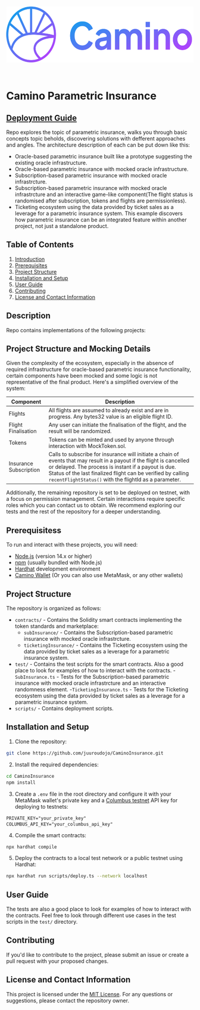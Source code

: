 <p align="center">
  <img src="https://github.com/juuroudojo/images/blob/main/camino-logo.png" height="150" />
</p>

<br/>

# Camino Parametric Insurance

## [Deployment Guide](https://github.com/juuroudojo/CaminoInsurance/blob/master/DEPLOYMENT.MD)


Repo explores the topic of parametric insurance, walks you through basic concepts topic beholds, discovering solutions with defferent approaches and angles. The architecture description of each can be put down like this:
- Oracle-based parametric insurance built like a prototype suggesting the existing oracle infrastructure.
- Oracle-based parametric insurance with mocked oracle infrastructure.
- Subscription-based parametric insurance with mocked oracle infrastrcture.
- Subscription-based parametric insurance with mocked oracle infrastrcture and an interactive game-like component(The flight status is randomised after subscription, tokens and flights are permissionless).
- Ticketing ecosystem using the data provided by ticket sales as a leverage for a parametric insurance system. This example discovers how parametric insurance can be an integrated feature within another project, not just a standalone product.


## Table of Contents

1. [Introduction](#introduction)
2. [Prerequisites](#prerequisites)
3. [Project Structure](#project-structure)
4. [Installation and Setup](#installation-and-setup)
5. [User Guide](#user-guide)
6. [Contributing](#contributing)
7. [License and Contact Information](#license-and-contact-information)

## Description

Repo contains implementations of the following projects:

## Project Structure and Mocking Details

Given the complexity of the ecosystem, especially in the absence of required infrastructure for oracle-based parametric insurance functionality, certain components have been mocked and some logic is not representative of the final product. Here's a simplified overview of the system:

| Component | Description |
| --------- | ----------- |
| Flights | All flights are assumed to already exist and are in progress. Any bytes32 value is an eligible flight ID. |
| Flight Finalisation | Any user can initiate the finalisation of the flight, and the result will be randomized. |
| Tokens | Tokens can be minted and used by anyone through interaction with MockToken.sol. |
| Insurance Subscription | Calls to subscribe for insurance will initiate a chain of events that may result in a payout if the flight is cancelled or delayed. The process is instant if a payout is due. Status of the last finalized flight can be verified by calling `recentFlightStatus()` with the flightId as a parameter. |

Additionally, the remaining repository is set to be deployed on testnet, with a focus on permission management. Certain interactions require specific roles which you can contact us to obtain. We recommend exploring our tests and the rest of the repository for a deeper understanding.



## Prerequisitess

To run and interact with these projects, you will need:

- [Node.js](https://nodejs.org/en/download/) (version 14.x or higher)
- [npm](https://www.npmjs.com/get-npm) (usually bundled with Node.js)
- [Hardhat](https://hardhat.org/getting-started/#overview) development environment
- [Camino Wallet](https://wallet.camino.foundation/) (Or you can also use MetaMask, or any other wallets)

## Project Structure

The repository is organized as follows:

- `contracts/` - Contains the Solidity smart contracts implementing the token standards and marketplace:
  - `subInsurance/` - Contains the Subscription-based parametric insurance with mocked oracle infrastrcture.
  - `ticketingInsurance/` - Contains the Ticketing ecosystem using the data provided by ticket sales as a leverage for a parametric insurance system.
- `test/` - Contains the test scripts for the smart contracts. Also a good place to look for examples of how to interact with the contracts.
  -`SubInsurance.ts` - Tests for the Subscription-based parametric insurance with mocked oracle infrastrcture and an interactive randomness element.
  <!-- As far as randomness is involved some test are intended to fail sometimes -->
    -`TicketingInsurance.ts` - Tests for the Ticketing ecosystem using the data provided by ticket sales as a leverage for a parametric insurance system.
- `scripts/` - Contains deployment scripts.

## Installation and Setup

1. Clone the repository:

```bash
git clone https://github.com/juuroudojo/CaminoInsurance.git
```

2. Install the required dependencies:

```bash
cd CaminoInsurance
npm install
```

3. Create a `.env` file in the root directory and configure it with your MetaMask wallet's private key and a [Columbus testnet]() API key for deploying to testnets:

```dotenv
PRIVATE_KEY="your_private_key"
COLUMBUS_API_KEY="your_columbus_api_key"
```

4. Compile the smart contracts:

```bash
npx hardhat compile
```

5. Deploy the contracts to a local test network or a public testnet using Hardhat:

```bash
npx hardhat run scripts/deploy.ts --network localhost
```

## User Guide

The tests are also a good place to look for examples of how to interact with the contracts. Feel free to look through different use cases in the test scripts in the `test/` directory.

## Contributing

If you'd like to contribute to the project, please submit an issue or create a pull request with your proposed changes.

## License and Contact Information

This project is licensed under the [MIT License](LICENSE). For any questions or suggestions, please contact the repository owner.



